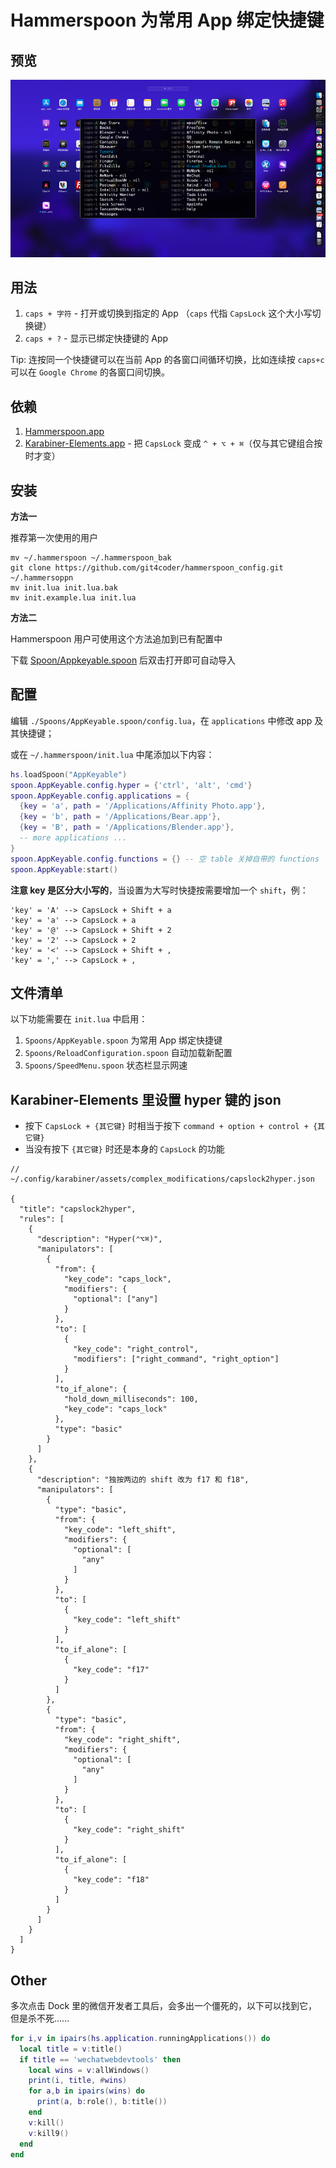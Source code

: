 # Hammerspoon 为常用 App 绑定快捷键

## 预览

![打开 App 的快捷键清单](screenshot/preview.png)

## 用法

1. `caps + 字符` - 打开或切换到指定的 App （`caps` 代指 `CapsLock` 这个大小写切换键）
1. `caps + ?` - 显示已绑定快捷键的 App

Tip: 连按同一个快捷键可以在当前 App 的各窗口间循环切换，比如连续按 `caps+c` 可以在 `Google Chrome` 的各窗口间切换。

## 依赖

1. [Hammerspoon.app](https://www.hammerspoon.org/)
1. [Karabiner-Elements.app](https://karabiner-elements.pqrs.org/) - 把 `CapsLock` 变成 `^ + ⌥ + ⌘`（仅与其它键组合按时才变）

## 安装

**方法一**

推荐第一次使用的用户

```
mv ~/.hammerspoon ~/.hammerspoon_bak
git clone https://github.com/git4coder/hammerspoon_config.git ~/.hammersoppn
mv init.lua init.lua.bak
mv init.example.lua init.lua
```

**方法二**

Hammerspoon 用户可使用这个方法追加到已有配置中

下载 [Spoon/Appkeyable.spoon](https://github.com/git4coder/hammerspoon_config/releases) 后双击打开即可自动导入

## 配置

编辑 `./Spoons/AppKeyable.spoon/config.lua`，在 `applications` 中修改 app 及其快捷键；

或在 `~/.hammerspoon/init.lua` 中尾添加以下内容：

```lua
hs.loadSpoon("AppKeyable")
spoon.AppKeyable.config.hyper = {'ctrl', 'alt', 'cmd'}
spoon.AppKeyable.config.applications = {
  {key = 'a', path = '/Applications/Affinity Photo.app'},
  {key = 'b', path = '/Applications/Bear.app'},
  {key = 'B', path = '/Applications/Blender.app'},
  -- more applications ...
}
spoon.AppKeyable.config.functions = {} -- 空 table 关掉自带的 functions
spoon.AppKeyable:start()
```

**注意 key 是区分大小写的**，当设置为大写时快捷按需要增加一个 `shift`，例：

```
'key' = 'A' --> CapsLock + Shift + a
'key' = 'a' --> CapsLock + a
'key' = '@' --> CapsLock + Shift + 2
'key' = '2' --> CapsLock + 2
'key' = '<' --> CapsLock + Shift + ,
'key' = ',' --> CapsLock + ,
```

## 文件清单

以下功能需要在 `init.lua` 中启用：

1. `Spoons/AppKeyable.spoon` 为常用 App 绑定快捷键
1. `Spoons/ReloadConfiguration.spoon` 自动加载新配置
1. `Spoons/SpeedMenu.spoon` 状态栏显示网速

## Karabiner-Elements 里设置 hyper 键的 json

* 按下 `CapsLock + {其它键}` 时相当于按下 `command + option + control + {其它键}`
* 当没有按下 `{其它键}` 时还是本身的 `CapsLock` 的功能

```jsonnet
// ~/.config/karabiner/assets/complex_modifications/capslock2hyper.json

{
  "title": "capslock2hyper",
  "rules": [
    {
      "description": "Hyper(⌃⌥⌘)",
      "manipulators": [
        {
          "from": {
            "key_code": "caps_lock",
            "modifiers": {
              "optional": ["any"]
            }
          },
          "to": [
            {
              "key_code": "right_control",
              "modifiers": ["right_command", "right_option"]
            }
          ],
          "to_if_alone": {
            "hold_down_milliseconds": 100,
            "key_code": "caps_lock"
          },
          "type": "basic"
        }
      ]
    },
    {   
      "description": "独按两边的 shift 改为 f17 和 f18",
      "manipulators": [
        {   
          "type": "basic",
          "from": {
            "key_code": "left_shift",
            "modifiers": {
              "optional": [
                "any"
              ]   
            }   
          },  
          "to": [
            {   
              "key_code": "left_shift"
            }   
          ],  
          "to_if_alone": [
            {   
              "key_code": "f17"
            }   
          ]   
        },  
        {   
          "type": "basic",
          "from": {
            "key_code": "right_shift",
            "modifiers": {
              "optional": [
                "any"
              ]   
            }   
          },  
          "to": [
            {   
              "key_code": "right_shift"
            }   
          ],  
          "to_if_alone": [
            {   
              "key_code": "f18"                                                                                                                                                                             
            }   
          ]   
        }   
      ]   
    }
  ]
}
```

## Other

多次点击 Dock 里的微信开发者工具后，会多出一个僵死的，以下可以找到它，但是杀不死……
```lua
for i,v in ipairs(hs.application.runningApplications()) do
  local title = v:title()
  if title == 'wechatwebdevtools' then
    local wins = v:allWindows()
    print(i, title, #wins)
    for a,b in ipairs(wins) do
      print(a, b:role(), b:title())
    end
    v:kill()
    v:kill9()
  end
end
```
